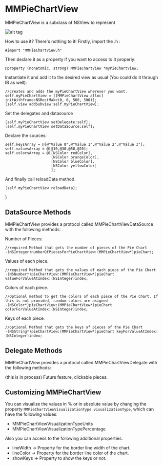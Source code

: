 MMPieChartView
============

MMPieChartView is a subclass of NSView to represent

![alt tag](https://raw.github.com/mdelamata/MMPieChartView/master/MMPieChart%20Demo/capture.png)


How to use it? There's nothing to it! Firstly, import the .h :

    #import "MMPieChartView.h"

Then declare it as a property if you want to access to it properly:

    @property (nonatomic, strong) MMPieChartView *myPieChartView;

Instantiate it and add it to the desired view as usual (You could do it through IB as well):

    //creates and adds the myPieChartView wherever you want.
    self.myPieChartView = [[MMPieChartView alloc] initWithFrame:NSRectMake(0, 0, 500, 500)];
    [self.view addSubview:self.myPieChartView];
    
Set the delegates and datasource

    [self.myPieChartView setDelegate:self];
    [self.myPieChartView setDataSource:self];

Declare the sources:

    self.keysArray = @[@"Value 0",@"Value 1",@"Value 2",@"Value 3"];
    self.valuesArray = @[@10,@30,@50,@20];
    self.colorsArray = @[[NSColor redColor],
                         [NSColor orangeColor],
                         [NSColor blueColor],
                         [NSColor yellowColor]
                         ];


And finally call reloadData method.

    [self.myPieChartView reloadData];
}
    
    
DataSource Methods
------------

MMPieChartView provides a protocol called MMPieChartViewDataSource with the following methods:

Number of Pieces:

    //required Method that gets the number of pieces of the Pie Chart
    -(NSInteger)numberOfPiecesForPieChartView:(MMPieChartView*)pieChart;

Values of each piece.

    //required Method that gets the values of each piece of the Pie Chart
    -(NSNumber*)pieChartView:(MMPieChartView*)pieChart valueForValueAtIndex:(NSInteger)index;

Colors of each piece.

    //Optional method to get the colors of each piece of the Pie Chart. If this is not provided, random colors are asigned
    -(NSColor*)pieChartView:(MMPieChartView*)pieChart colorForValueAtIndex:(NSInteger)index;

Keys of each piece.

    //optional Method that gets the keys of pieces of the Pie Chart
    -(NSString*)pieChartView:(MMPieChartView*)pieChart keyForValueAtIndex:(NSInteger)index;

    
   
Delegate Methods
------------

MMPieChartView provides a protocol called MMPieChartViewDelegate with the following methods:

(this is in process) Future feature, clickable  pieces.
   
   
   
Customizing MMPieChartView
------------

You can visualize the values in % or in absolute value by changing the property `MMPieChartViewVisualizationType visualizationType`, which can have the following values:

* MMPieChartViewVisualizationTypeUnits
* MMPieChartViewVisualizationTypePercentage


Also you can access to the following additional properties:

* lineWidth -> Property for the border line width of the chart.
* lineColor -> Property for the border line color of the chart.
* showKeys -> Property to show the keys or not.
 





    
